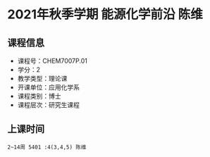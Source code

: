 # 2021年秋季学期 能源化学前沿 陈维






## 课程信息

- 课程号：CHEM7007P.01
- 学分：2
- 教学类型：理论课
- 开课单位：应用化学系
- 课程类别：博士
- 课程层次：研究生课程

## 上课时间

```
2~14周 5401 :4(3,4,5) 陈维
```

